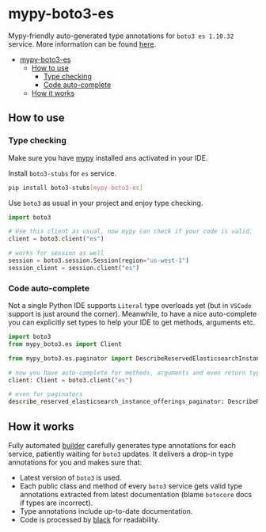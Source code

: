 # mypy-boto3-es

Mypy-friendly auto-generated type annotations for `boto3 es 1.10.32` service.
More information can be found [here](https://github.com/vemel/mypy_boto3).

- [mypy-boto3-es](#mypy-boto3-es)
  - [How to use](#how-to-use)
    - [Type checking](#type-checking)
    - [Code auto-complete](#code-auto-complete)
  - [How it works](#how-it-works)

## How to use

### Type checking

Make sure you have [mypy](https://github.com/python/mypy) installed ans activated in your IDE.

Install `boto3-stubs` for `es` service.

```bash
pip install boto3-stubs[mypy-boto3-es]
```

Use `boto3` as usual in your project and enjoy type checking.

```python
import boto3

# Use this client as usual, now mypy can check if your code is valid.
client = boto3.client("es")

# works for session as well
session = boto3.session.Session(region="us-west-1")
session_client = session.client("es")

```

### Code auto-complete

Not a single Python IDE supports `Literal` type overloads yet (but in `VSCode` support is just around the corner).
Meanwhile, to have a nice auto-complete you can explicitly set types to help your IDE to get methods, arguments etc.

```python
import boto3
from mypy_boto3.es import Client

from mypy_boto3.es.paginator import DescribeReservedElasticsearchInstanceOfferingsPaginator

# now you have auto-complete for methods, arguments and even return types
client: Client = boto3.client("es")

# even for paginators
describe_reserved_elasticsearch_instance_offerings_paginator: DescribeReservedElasticsearchInstanceOfferingsPaginator = client.get_paginator("describe_reserved_elasticsearch_instance_offerings")
```

## How it works

Fully automated [builder](https://github.com/vemel/mypy_boto3) carefully generates
type annotations for each service, patiently waiting for `boto3` updates. It delivers
a drop-in type annotations for you and makes sure that:

- Latest version of `boto3` is used.
- Each public class and method of every `boto3` service gets valid type annotations
  extracted from latest documentation (blame `botocore` docs if types are incorrect).
- Type annotations include up-to-date documentation.
- Code is processed by [black](https://github.com/psf/black) for readability.